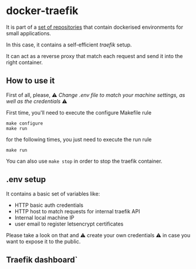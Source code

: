 # docker-traefik

It is part of a [set of repositories](https://github.com/search?q=user%3Admartingarcia+docker) that contain dockerised environments for small applications.

In this case, it contains a self-efficient *traefik* setup.

It can act as a reverse proxy that match each request and send it into the right container.

## How to use it

First of all, please, :warning: *Change .env file to match your machine settings, as well as the credentials* :warning:

First time, you'll need to execute the configure Makefile rule

```
make configure
make run
```

for the following times, you just need to execute the run rule

```
make run
```

You can also use `make stop` in order to stop the traefik container.

## .env setup

It contains a basic set of variables like:

- HTTP basic auth credentials
- HTTP host to match requests for internal traefik API
- Internal local machine IP
- user email to register letsencrypt certificates

Please take a look on that and :warning: create your own credentials :warning: in case you want to expose it to the public.

## Traefik dashboard`
